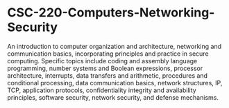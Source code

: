 # CSC-220-Computers-Networking-Security
An introduction to computer organization and architecture, networking and communication basics, incorporating principles and practice in secure computing. Specific topics include coding and assembly language programming, number systems and Boolean expressions, processor architecture, interrupts, data transfers and arithmetic, procedures and conditional processing, data communication basics, network structures, IP, TCP, application protocols, confidentiality integrity and availability principles, software security, network security, and defense mechanisms.
